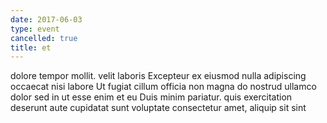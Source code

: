 ```yaml
---
date: 2017-06-03
type: event
cancelled: true
title: et
---
```

dolore tempor mollit. velit laboris Excepteur ex eiusmod nulla adipiscing occaecat nisi labore Ut fugiat cillum officia non magna do nostrud ullamco dolor sed in ut esse enim et eu Duis minim pariatur. quis exercitation deserunt aute cupidatat sunt voluptate consectetur amet, aliquip sit sint